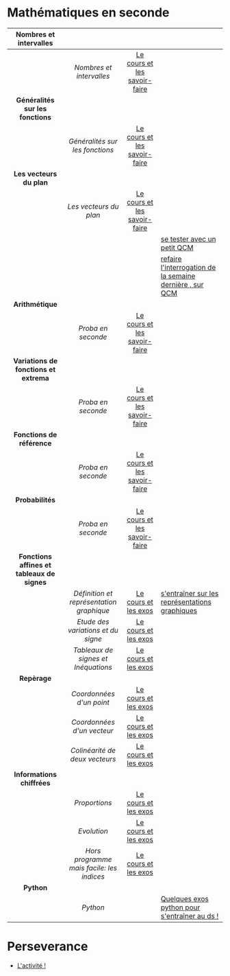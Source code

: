 # Mathématiques en seconde



|**Nombres et intervalles**||||
|:----------------:|:---------------:|:----------:|:-----|
||*Nombres et intervalles*|[Le cours et les savoir-faire](m_2_ch1.pdf)||
|**Généralités sur les fonctions**||||
||*Généralités sur les fonctions*|[Le cours et les savoir-faire](m_2_ch2.pdf)||
|**Les vecteurs du plan**||||
||*Les vecteurs du plan*|[Le cours et les savoir-faire](m_2_ch3.pdf)||
||||[se tester avec un petit QCM](https://doctools.dgpad.net/exam.php?datas=eyJiYXNlaWQiOiIxWHhYckM2cFFlZzlWdzNVa1I1NzJFTFY0VUV1Y3Q5Q0pkQkJFNGhQX3NubyIsImRlX2Jhc2UiOiIxNWtnV0tfQmNXenhnSER5NjlrVDUyc0ZacmpUSmNsSDg2V19kMWFhNERxTSIsImlkIjoiMUhYQzk0MlJtb0FqdEgxR3hQaWlndldJb1VnU3Bzc1dGVHNiU2hWVjhKQ2MiLCJ1c2VycyI6IkFub255bWUifQ==)|
|||| [refaire l'interrogation de la semaine dernière , sur QCM](https://doctools.dgpad.net/exam.php?datas=eyJiYXNlaWQiOiIxWHhYckM2cFFlZzlWdzNVa1I1NzJFTFY0VUV1Y3Q5Q0pkQkJFNGhQX3NubyIsImRlX2Jhc2UiOiIxNWtnV0tfQmNXenhnSER5NjlrVDUyc0ZacmpUSmNsSDg2V19kMWFhNERxTSIsImlkIjoiMWRmNlprS2I4YlNidVlmNTVOaG1EOUNXYTlMdklOOGNhbFZ5bEdKMm02dm8iLCJ1c2VycyI6IkFub255bWUifQ==)|
|**Arithmétique**||||
||*Proba en seconde*|[Le cours et les savoir-faire](m_2_ch4.pdf)||
|**Variations de fonctions et extrema**||||
||*Proba en seconde*|[Le cours et les savoir-faire](m_2_ch5.pdf)||
|**Fonctions de référence**||||
||*Proba en seconde*|[Le cours et les savoir-faire](m_2_ch6.pdf)||
|**Probabilités**||||
||*Proba en seconde*|[Le cours et les savoir-faire](m_2_ch7.pdf)||
|**Fonctions affines et tableaux de signes**||||
||*Définition et représentation graphique*|[Le cours et les exos](m_2_fonctions_affines_1.pdf)|[s'entraîner sur les représentations graphiques](https://doctools.dgpad.net/exam.php?datas=eyJiYXNlaWQiOiIxWHhYckM2cFFlZzlWdzNVa1I1NzJFTFY0VUV1Y3Q5Q0pkQkJFNGhQX3NubyIsImRlX2Jhc2UiOiIxNWtnV0tfQmNXenhnSER5NjlrVDUyc0ZacmpUSmNsSDg2V19kMWFhNERxTSIsImlkIjoiMThZUlpqWVU0VU1zVWl6UmZUUjVHVzhQeUlINW0zVDNLSXMyOGItMDg1aGciLCJ1c2VycyI6IkFub255bWUifQ==)|
||*Etude des variations et du signe*|[Le cours et les exos](m_2_fonctions_affines_2.pdf)||
||*Tableaux de signes et Inéquations*|[Le cours et les exos](m_2_fonctions_affines_3.pdf)||
|**Repèrage**||||
||*Coordonnées d'un point*|[Le cours et les exos](m_2_repere_1.pdf)||
||*Coordonnées d'un vecteur*|[Le cours et les exos](m_2_repere_2.pdf)||
||*Colinéarité de deux vecteurs*|[Le cours et les exos](m_2_repere_3.pdf)||
|**Informations chiffrées**||||
||*Proportions*|[Le cours et les exos](m_2_info_1.pdf)||
||*Evolution*|[Le cours et les exos](m_2_info_2.pdf)||
||*Hors programme mais facile: les indices*|[Le cours et les exos](m_2_info_3.pdf)||
|**Python**||||
||*Python*||[Quelques exos python pour s'entraîner au ds !](m_2_python.pdf)|


# Perseverance
- [L'activité !](m_2_nasa.pdf)
